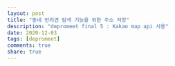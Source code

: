 ```yaml
---
layout: post
title: "동네 반려견 탐색 기능을 위한 주소 저장"  
description: "depromeet final 5 : Kakao map api 사용"
date: 2020-12-03
tags: [depromeet]
comments: true
share: true
---
```



 

